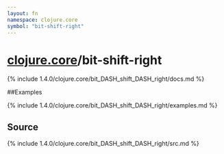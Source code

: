 ```yaml
---
layout: fn
namespace: clojure.core
symbol: "bit-shift-right"
---
```


# [clojure.core](../)/bit-shift-right

{% include 1.4.0/clojure.core/bit_DASH_shift_DASH_right/docs.md %}

##Examples

{% include 1.4.0/clojure.core/bit_DASH_shift_DASH_right/examples.md %}
## Source
{% include 1.4.0/clojure.core/bit_DASH_shift_DASH_right/src.md %}

